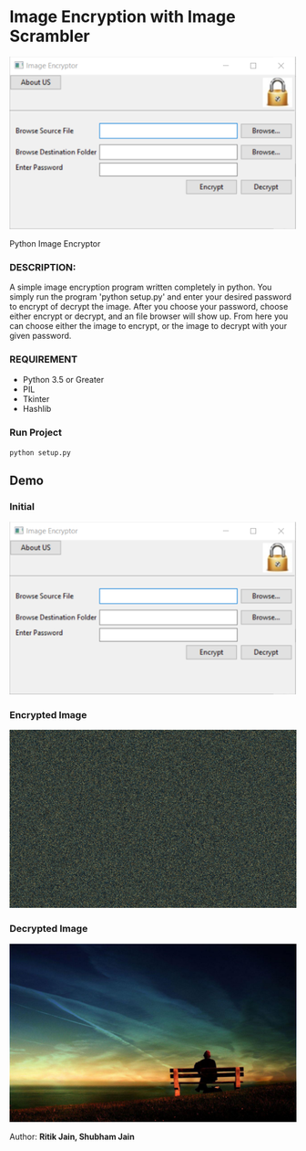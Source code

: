 # Image Encryption with Image Scrambler

![alt tag](https://github.com/ritikjain51/Image-Encryption-with-Image-Scrambler/blob/master/imge.png)

Python Image Encryptor

### DESCRIPTION:
A simple image encryption program written completely in python. You simply run the program 'python setup.py' and enter your desired password to encrypt of decrypt the image. After you choose your password, choose either encrypt or decrypt, and an file browser will show up. From here you can choose either the image to encrypt, or the image to decrypt with your given password.

### REQUIREMENT
- Python 3.5 or Greater
- PIL
- Tkinter
- Hashlib

### Run Project

``python setup.py``

## Demo

### Initial 
![alt tag](https://github.com/ritikjain51/Image-Encryption-with-Image-Scrambler/blob/master/imge.png)

### Encrypted Image

![alt tag](https://github.com/ritikjain51/Image-Encryption-with-Image-Scrambler/blob/master/1.encrypted0.png)

### Decrypted Image
![alt tag](https://github.com/ritikjain51/Image-Encryption-with-Image-Scrambler/blob/master/1.decrypted0.png)


Author: **Ritik Jain, Shubham Jain**
    
